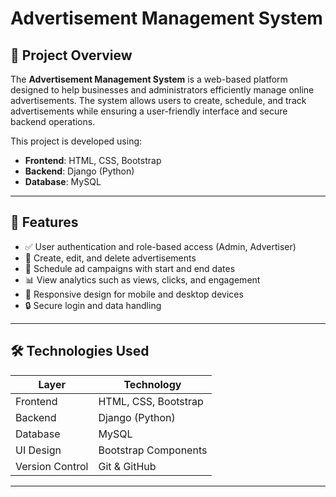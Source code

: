
# Advertisement Management System

## 📌 Project Overview

The **Advertisement Management System** is a web-based platform designed to help businesses and administrators efficiently manage online advertisements. The system allows users to create, schedule, and track advertisements while ensuring a user-friendly interface and secure backend operations.

This project is developed using:
- **Frontend**: HTML, CSS, Bootstrap
- **Backend**: Django (Python)
- **Database**: MySQL

---

## 🚀 Features

- ✅ User authentication and role-based access (Admin, Advertiser)
- 📢 Create, edit, and delete advertisements
- 📅 Schedule ad campaigns with start and end dates
- 📊 View analytics such as views, clicks, and engagement
- 📱 Responsive design for mobile and desktop devices
- 🔒 Secure login and data handling

---

## 🛠️ Technologies Used

| Layer       | Technology              |
|-------------|--------------------------|
| Frontend    | HTML, CSS, Bootstrap     |
| Backend     | Django (Python)          |
| Database    | MySQL                    |
| UI Design   | Bootstrap Components     |
| Version Control | Git & GitHub         |

---



